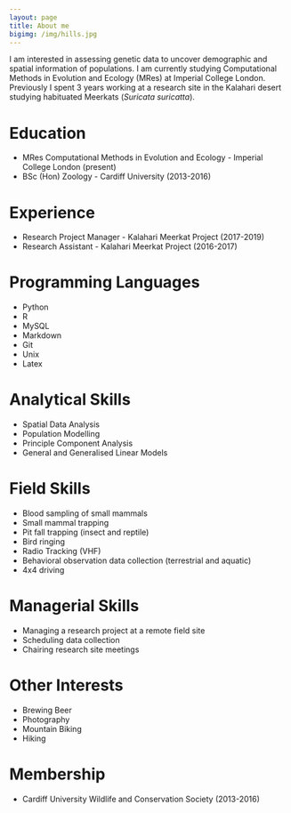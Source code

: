 ```yaml
---
layout: page
title: About me
bigimg: /img/hills.jpg
---
```


I am interested in assessing genetic data to uncover demographic and spatial information of populations. I am currently studying Computational Methods in Evolution and Ecology (MRes) at Imperial College London. Previously I spent 3 years working at a research site in the Kalahari desert studying habituated Meerkats (*Suricata suricatta*).


# Education
* MRes Computational Methods in Evolution and Ecology - Imperial College London (present)
* BSc (Hon) Zoology - Cardiff University (2013-2016)

# Experience
* Research Project Manager - Kalahari Meerkat Project (2017-2019)
* Research Assistant - Kalahari Meerkat Project (2016-2017)

# Programming Languages 
* Python
* R
* MySQL
* Markdown
* Git
* Unix
* Latex

# Analytical Skills
* Spatial Data Analysis
* Population Modelling
* Principle Component Analysis
* General and Generalised Linear Models

# Field Skills
* Blood sampling of small mammals 
* Small mammal trapping
* Pit fall trapping (insect and reptile)
* Bird ringing
* Radio Tracking (VHF)
* Behavioral observation data collection (terrestrial and aquatic)
* 4x4 driving

# Managerial Skills
* Managing a research project at a remote field site
* Scheduling data collection
* Chairing research site meetings

# Other Interests
* Brewing Beer
* Photography
* Mountain Biking
* Hiking
  
# Membership
* Cardiff University Wildlife and Conservation Society (2013-2016)